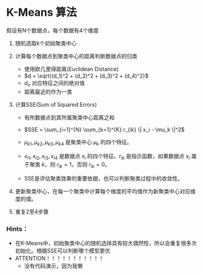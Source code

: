 # K-Means 算法

假设有N个数据点，每个数据有4个维度
1. 随机选取k个初始聚类中心

2. 计算每个数据点到聚类中心的距离判断数据点的归类
   - 使用欧几里得距离(Euclidean Distance)
   - $d = \sqrt{(d_1)^2 + (d_2)^2 + (d_3)^2 + (d_4)^2}$
   - $d_n$ 对应特征之间的绝对值
   - 距离最近的作为一类
  
3. 计算SSE(Sum of Squared Errors)
   - 有所数据点到其所属聚类中心距离之和
   - $SSE = \sum_{i=1}^{N} \sum_{k=1}^{K} r_{ik} \| x_i - \mu_k \|^2$
   -  $\mu_{k1}, \mu_{k2}, \mu_{k3}, \mu_{k4}$ 是聚类中心 $\mu_k$ 的四个特征。

   - $x_{i1}, x_{i2}, x_{i3}, x_{i4}$ 是数据点 $x_i$ 的四个特征。$r_{ik}$ 是指示函数，如果数据点 $x_i$ 属于聚类 $k$，则 $r_{ik} = 1$，否则 $r_{ik} = 0$。
   - SSE是评估聚类效果的重要依据，也可以判断聚类过程中的收敛性。

4. 更新聚类中心，在每一个聚类中计算每个维度的平均值作为新聚类中心对应维度的值。

5. 重复2至4步骤

### Hints：
* 在K-Means中，初始聚类中心的随机选择具有较大偶然性，所以会重复很多次初始化。根据SSE可以判断哪个模型更优
* ATTENTION！！！！！！！！！！！
    - 没有代码演示，因为我懒
